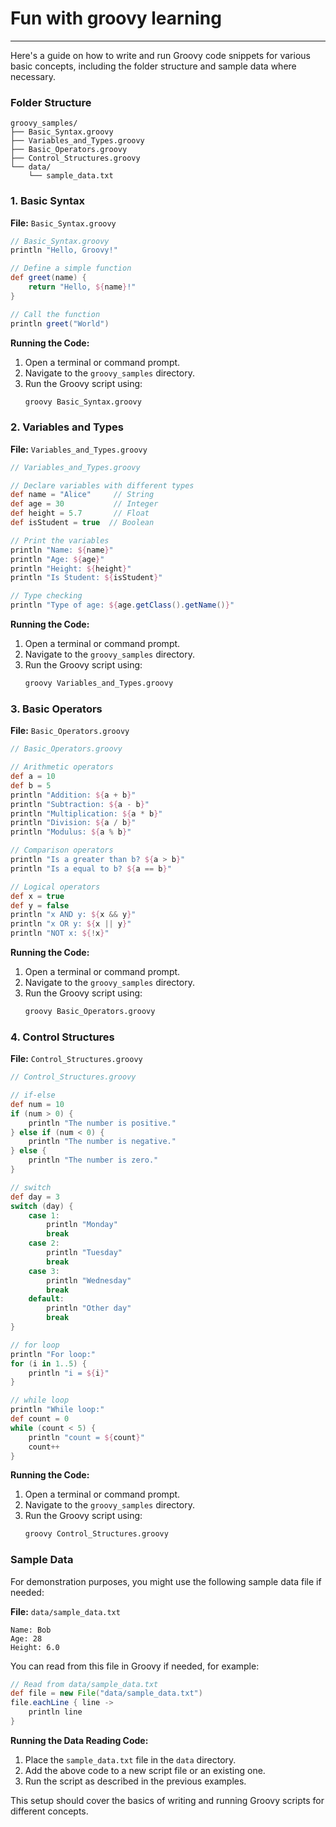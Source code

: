 # Fun with groovy learning

----------

Here's a guide on how to write and run Groovy code snippets for various basic concepts, 
including the folder structure and sample data where necessary.

### Folder Structure

```
groovy_samples/
├── Basic_Syntax.groovy
├── Variables_and_Types.groovy
├── Basic_Operators.groovy
├── Control_Structures.groovy
└── data/
    └── sample_data.txt
```

### 1. Basic Syntax

**File:** `Basic_Syntax.groovy`

```groovy
// Basic_Syntax.groovy
println "Hello, Groovy!"

// Define a simple function
def greet(name) {
    return "Hello, ${name}!"
}

// Call the function
println greet("World")
```

**Running the Code:**

1. Open a terminal or command prompt.
2. Navigate to the `groovy_samples` directory.
3. Run the Groovy script using:
   ```sh
   groovy Basic_Syntax.groovy
   ```

### 2. Variables and Types

**File:** `Variables_and_Types.groovy`

```groovy
// Variables_and_Types.groovy

// Declare variables with different types
def name = "Alice"     // String
def age = 30           // Integer
def height = 5.7       // Float
def isStudent = true  // Boolean

// Print the variables
println "Name: ${name}"
println "Age: ${age}"
println "Height: ${height}"
println "Is Student: ${isStudent}"

// Type checking
println "Type of age: ${age.getClass().getName()}"
```

**Running the Code:**

1. Open a terminal or command prompt.
2. Navigate to the `groovy_samples` directory.
3. Run the Groovy script using:
   ```sh
   groovy Variables_and_Types.groovy
   ```

### 3. Basic Operators

**File:** `Basic_Operators.groovy`

```groovy
// Basic_Operators.groovy

// Arithmetic operators
def a = 10
def b = 5
println "Addition: ${a + b}"
println "Subtraction: ${a - b}"
println "Multiplication: ${a * b}"
println "Division: ${a / b}"
println "Modulus: ${a % b}"

// Comparison operators
println "Is a greater than b? ${a > b}"
println "Is a equal to b? ${a == b}"

// Logical operators
def x = true
def y = false
println "x AND y: ${x && y}"
println "x OR y: ${x || y}"
println "NOT x: ${!x}"
```

**Running the Code:**

1. Open a terminal or command prompt.
2. Navigate to the `groovy_samples` directory.
3. Run the Groovy script using:
   ```sh
   groovy Basic_Operators.groovy
   ```

### 4. Control Structures

**File:** `Control_Structures.groovy`

```groovy
// Control_Structures.groovy

// if-else
def num = 10
if (num > 0) {
    println "The number is positive."
} else if (num < 0) {
    println "The number is negative."
} else {
    println "The number is zero."
}

// switch
def day = 3
switch (day) {
    case 1:
        println "Monday"
        break
    case 2:
        println "Tuesday"
        break
    case 3:
        println "Wednesday"
        break
    default:
        println "Other day"
        break
}

// for loop
println "For loop:"
for (i in 1..5) {
    println "i = ${i}"
}

// while loop
println "While loop:"
def count = 0
while (count < 5) {
    println "count = ${count}"
    count++
}
```

**Running the Code:**

1. Open a terminal or command prompt.
2. Navigate to the `groovy_samples` directory.
3. Run the Groovy script using:
   ```sh
   groovy Control_Structures.groovy
   ```

### Sample Data

For demonstration purposes, you might use the following sample data file if needed:

**File:** `data/sample_data.txt`

```
Name: Bob
Age: 28
Height: 6.0
```

You can read from this file in Groovy if needed, for example:

```groovy
// Read from data/sample_data.txt
def file = new File("data/sample_data.txt")
file.eachLine { line ->
    println line
}
```

**Running the Data Reading Code:**

1. Place the `sample_data.txt` file in the `data` directory.
2. Add the above code to a new script file or an existing one.
3. Run the script as described in the previous examples.

This setup should cover the basics of writing and running Groovy scripts for different concepts.
